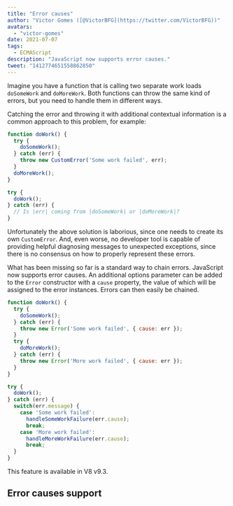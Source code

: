 ```yaml
---
title: "Error causes"
author: "Victor Gomes ([@VictorBFG](https://twitter.com/VictorBFG))"
avatars: 
  - "victor-gomes"
date: 2021-07-07
tags: 
  - ECMAScript
description: "JavaScript now supports error causes."
tweet: "1412774651558862850"
---
```


Imagine you have a function that is calling two separate work loads `doSomeWork` and `doMoreWork`. Both functions can throw the same kind of errors, but you need to handle them in different ways.

Catching the error and throwing it with additional contextual information is a common approach to this problem, for example:

```js
function doWork() {
  try {
    doSomeWork();
  } catch (err) {
    throw new CustomError('Some work failed', err);
  }
  doMoreWork();
}

try {
  doWork();
} catch (err) {
  // Is |err| coming from |doSomeWork| or |doMoreWork|?
}
```

Unfortunately the above solution is laborious, since one needs to create its own `CustomError`. And, even worse, no developer tool is capable of providing helpful diagnosing messages to unexpected exceptions, since there is no consensus on how to properly represent these errors.

<!--truncate-->
What has been missing so far is a standard way to chain errors. JavaScript now supports error causes. An additional options parameter can be added to the `Error` constructor with a `cause` property, the value of which will be assigned to the error instances. Errors can then easily be chained.

```js
function doWork() {
  try {
    doSomeWork();
  } catch (err) {
    throw new Error('Some work failed', { cause: err });
  }
  try {
    doMoreWork();
  } catch (err) {
    throw new Error('More work failed', { cause: err });
  }
}

try {
  doWork();
} catch (err) {
  switch(err.message) {
    case 'Some work failed':
      handleSomeWorkFailure(err.cause);
      break;
    case 'More work failed':
      handleMoreWorkFailure(err.cause);
      break;
  }
}
```

This feature is available in V8 v9.3.

## Error causes support

<feature-support chrome="93 https://chromium-review.googlesource.com/c/v8/v8/+/2784681"
                 firefox="91 https://bugzilla.mozilla.org/show_bug.cgi?id=1679653"
                 safari="15 https://bugs.webkit.org/show_bug.cgi?id=223302"
                 nodejs="no"
                 babel="no"></feature-support>
